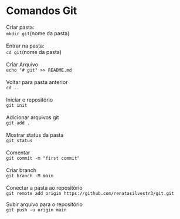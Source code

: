 # Comandos Git

Criar pasta: <br>
`mkdir git`(nome da pasta) 
<br>
<br>
Entrar na pasta:<br>
`cd git`(nome da pasta)
<br>
<br>
Criar Arquivo<br>
`echo "# git" >> README.md`
<br>
<br>
Voltar para pasta anterior<br>
`cd ..`
<br>
<br>
Iniciar o repositório<br>
`git init`
<br>
<br>
Adicionar arquivos git<br>
`git add .`
<br>
<br>
Mostrar status da pasta<br>
`git status`
<br>
<br>
Comentar<br>
`git commit -m "first commit"`
<br>
<br>
Criar branch<br>
`git branch -M main`
<br>
<br>
Conectar a pasta ao repositório<br>
`git remote add origin https://github.com/renatasilvestr3/git.git`

Subir arquivo para o repositório <br>
`git push -u origin main`
